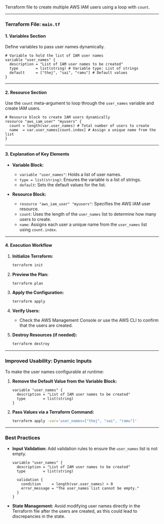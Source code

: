 Terraform file to create multiple AWS IAM users using a loop with `count`. 

---

### **Terraform File: `main.tf`**

#### **1. Variables Section**
Define variables to pass user names dynamically.

```hcl
# Variable to hold the list of IAM user names
variable "user_names" {
  description = "List of IAM user names to be created"
  type        = list(string) # Variable type: List of strings
  default     = ["thej", "sai", "ramu"] # Default values
}
```

---

#### **2. Resource Section**
Use the `count` meta-argument to loop through the `user_names` variable and create IAM users.

```hcl
# Resource block to create IAM users dynamically
resource "aws_iam_user" "myusers" {
  count = length(var.user_names) # Total number of users to create
  name  = var.user_names[count.index] # Assign a unique name from the list
}
```

---

#### **3. Explanation of Key Elements**
- **Variable Block:**
  - `variable "user_names"`: Holds a list of user names.
  - `type = list(string)`: Ensures the variable is a list of strings.
  - `default`: Sets the default values for the list.

- **Resource Block:**
  - `resource "aws_iam_user" "myusers"`: Specifies the AWS IAM user resource.
  - `count`: Uses the length of the `user_names` list to determine how many users to create.
  - `name`: Assigns each user a unique name from the `user_names` list using `count.index`.

---

#### **4. Execution Workflow**

1. **Initialize Terraform:**
   ```bash
   terraform init
   ```

2. **Preview the Plan:**
   ```bash
   terraform plan
   ```

3. **Apply the Configuration:**
   ```bash
   terraform apply
   ```

4. **Verify Users:**
   - Check the AWS Management Console or use the AWS CLI to confirm that the users are created.

5. **Destroy Resources (if needed):**
   ```bash
   terraform destroy
   ```

---

### **Improved Usability: Dynamic Inputs**

To make the user names configurable at runtime:

1. **Remove the Default Value from the Variable Block:**

   ```hcl
   variable "user_names" {
     description = "List of IAM user names to be created"
     type        = list(string)
   }
   ```

2. **Pass Values via a Terraform Command:**

   ```bash
   terraform apply -var='user_names=["thej", "sai", "ramu"]'
   ```

---

### **Best Practices**
- **Input Validation:** Add validation rules to ensure the `user_names` list is not empty.
  
  ```hcl
  variable "user_names" {
    description = "List of IAM user names to be created"
    type        = list(string)

    validation {
      condition     = length(var.user_names) > 0
      error_message = "The user_names list cannot be empty."
    }
  }
  ```

- **State Management:** Avoid modifying user names directly in the Terraform file after the users are created, as this could lead to discrepancies in the state.
